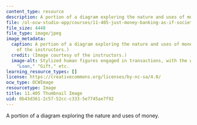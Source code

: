 ```yaml
---
content_type: resource
description: A portion of a diagram exploring the nature and uses of money.
file: /ol-ocw-studio-app/courses/11-405-just-money-banking-as-if-society-mattered-spring-2021/0b43d3612c5752ccc3335e7745ae7f92_11-405s21-th.png
file_size: 4448
file_type: image/jpeg
image_metadata:
  caption: A portion of a diagram exploring the nature and uses of money. (Image courtesy
    of the instructors.)
  credit: (Image courtesy of the instructors.)
  image-alt: Stylized human figures engaged in transactions, with the words "Buy,"
    "Loan," "Gift," etc.
learning_resource_types: []
license: https://creativecommons.org/licenses/by-nc-sa/4.0/
ocw_type: OCWImage
resourcetype: Image
title: 11.405 Thumbnail Image
uid: 0b43d361-2c57-52cc-c333-5e7745ae7f92
---
```

A portion of a diagram exploring the nature and uses of money.
